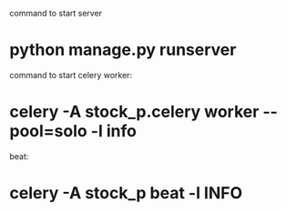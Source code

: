 command to start server
# python manage.py runserver 

command to start celery
worker:
# celery -A stock_p.celery worker --pool=solo -l info

beat:
# celery -A stock_p beat -l INFO